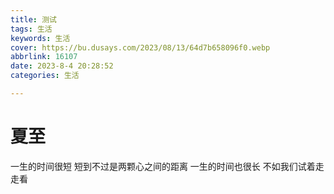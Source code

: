 ```yaml
---
title: 测试
tags: 生活
keywords: 生活
cover: https://bu.dusays.com/2023/08/13/64d7b658096f0.webp
abbrlink: 16107
date: 2023-8-4 20:28:52
categories: 生活

---
```


# 夏至
  一生的时间很短
  短到不过是两颗心之间的距离
  一生的时间也很长
  不如我们试着走走看
 

 
